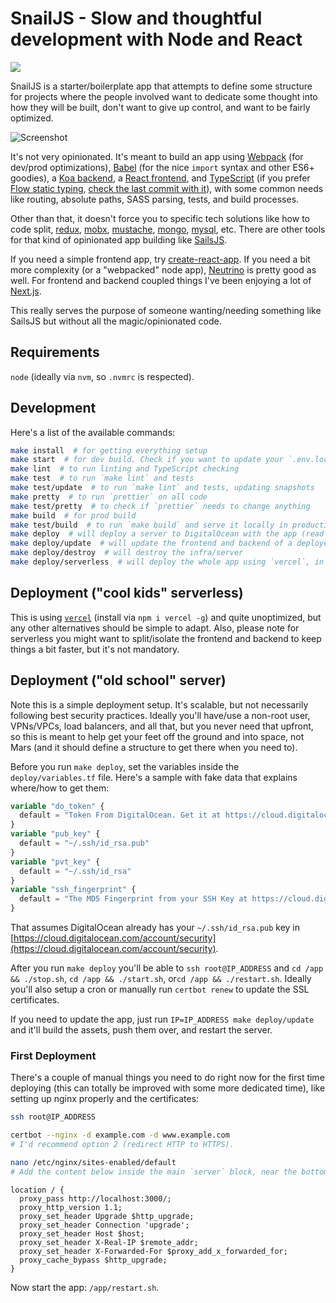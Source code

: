# SnailJS - Slow and thoughtful development with Node and React

[![](https://github.com/BrunoBernardino/snailjs/workflows/Run%20Tests/badge.svg)](https://github.com/BrunoBernardino/snailjs/actions?workflow=Run+Tests)

SnailJS is a starter/boilerplate app that attempts to define some structure for projects where the people involved want to dedicate some thought into how they will be built, don't want to give up control, and want to be fairly optimized.

![Screenshot](https://user-images.githubusercontent.com/1239616/52240145-13119380-28c8-11e9-9ebb-c10286368153.png)

It's not very opinionated. It's meant to build an app using [Webpack](https://webpack.js.org) (for dev/prod optimizations), [Babel](https://babeljs.io) (for the nice `import` syntax and other ES6+ goodies), a [Koa backend](https://koajs.com), a [React frontend](https://reactjs.org), and [TypeScript](https://typescriptlang.org) (if you prefer [Flow static typing](https://flow.org), [check the last commit with it](https://github.com/BrunoBernardino/snailjs/tree/7727b8880dbc6b736521a46385fe0cf531d0bf1a)), with some common needs like routing, absolute paths, SASS parsing, tests, and build processes.

Other than that, it doesn't force you to specific tech solutions like how to code split, [redux](https://redux.js.org), [mobx](https://mobx.js.org), [mustache](https://mustache.github.io), [mongo](https://www.mongodb.com), [mysql](mysql), etc. There are other tools for that kind of opinionated app building like [SailsJS](https://sailsjs.com).

If you need a simple frontend app, try [create-react-app](https://facebook.github.io/create-react-app/). If you need a bit more complexity (or a "webpacked" node app), [Neutrino](https://neutrinojs.org) is pretty good as well. For frontend and backend coupled things I've been enjoying a lot of [Next.js](https://nextjs.org).

This really serves the purpose of someone wanting/needing something like SailsJS but without all the magic/opinionated code.

## Requirements

`node` (ideally via `nvm`, so `.nvmrc` is respected).

## Development

Here's a list of the available commands:

```bash
make install  # for getting everything setup
make start  # for dev build. Check if you want to update your `.env.local` file (it's unversioned)
make lint  # to run linting and TypeScript checking
make test  # to run `make lint` and tests
make test/update  # to run `make lint` and tests, updating snapshots
make pretty  # to run `prettier` on all code
make test/pretty  # to check if `prettier` needs to change anything
make build  # for prod build
make test/build  # to run `make build` and serve it locally in production mode
make deploy  # will deploy a server to DigitalOcean with the app (read more below). Make sure to run `make build` first
make deploy/update  # will update the frontend and backend of a deployed server (so `make deploy` has to have been executed first, and make sure to have run `make build`)
make deploy/destroy  # will destroy the infra/server
make deploy/serverless  # will deploy the whole app using `vercel`, in a serverless fashion. Learn more below. Make sure to run `make build` first
```

## Deployment ("cool kids" serverless)

This is using [`vercel`](https://vercel.com/) (install via `npm i vercel -g`) and quite unoptimized, but any other alternatives should be simple to adapt. Also, please note for serverless you might want to split/isolate the frontend and backend to keep things a bit faster, but it's not mandatory.

## Deployment ("old school" server)

Note this is a simple deployment setup. It's scalable, but not necessarily following best security practices. Ideally you'll have/use a non-root user, VPNs/VPCs, load balancers, and all that, but you never need that upfront, so this is meant to help get your feet off the ground and into space, not Mars (and it should define a structure to get there when you need to).

Before you run `make deploy`, set the variables inside the `deploy/variables.tf` file. Here's a sample with fake data that explains where/how to get them:

```terraform
variable "do_token" {
  default = "Token From DigitalOcean. Get it at https://cloud.digitalocean.com/account/api/tokens"
}
variable "pub_key" {
  default = "~/.ssh/id_rsa.pub"
}
variable "pvt_key" {
  default = "~/.ssh/id_rsa"
}
variable "ssh_fingerprint" {
  default = "The MD5 Fingerprint from your SSH Key at https://cloud.digitalocean.com/account/security"
}
```

That assumes DigitalOcean already has your `~/.ssh/id_rsa.pub` key in [https://cloud.digitalocean.com/account/security](https://cloud.digitalocean.com/account/security).

After you run `make deploy` you'll be able to `ssh root@IP_ADDRESS` and `cd /app && ./stop.sh`, `cd /app && ./start.sh`, or`cd /app && ./restart.sh`. Ideally you'll also setup a cron or manually run `certbot renew` to update the SSL certificates.

If you need to update the app, just run `IP=IP_ADDRESS make deploy/update` and it'll build the assets, push them over, and restart the server.

### First Deployment

There's a couple of manual things you need to do right now for the first time deploying (this can totally be improved with some more dedicated time), like setting up nginx properly and the certificates:

```bash
ssh root@IP_ADDRESS

certbot --nginx -d example.com -d www.example.com
# I'd recommend option 2 (redirect HTTP to HTTPS).

nano /etc/nginx/sites-enabled/default
# Add the content below inside the main `server` block, near the bottom, for the `listen 443` piece:
```

```nginx
location / {
  proxy_pass http://localhost:3000/;
  proxy_http_version 1.1;
  proxy_set_header Upgrade $http_upgrade;
  proxy_set_header Connection 'upgrade';
  proxy_set_header Host $host;
  proxy_set_header X-Real-IP $remote_addr;
  proxy_set_header X-Forwarded-For $proxy_add_x_forwarded_for;
  proxy_cache_bypass $http_upgrade;
}
```

Now start the app: `/app/restart.sh`.
